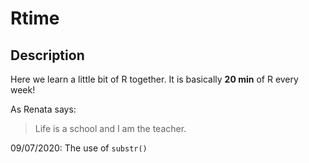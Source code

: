 # Rtime

## Description

Here we learn a little bit of R together. It is basically **20 min** of R every week!

As Renata says:

> Life is a school
> and I am the teacher.

09/07/2020: The use of `substr()` 
